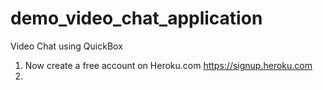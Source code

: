 # demo_video_chat_application

Video Chat using QuickBox
1) Now create a free account on Heroku.com
	https://signup.heroku.com
2) 

